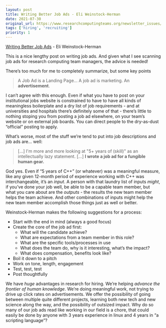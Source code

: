 ```yaml
---
layout: post
title: Writing Better Job Ads - Eli Weinstock-Herman
date: 2021-07-30
original_url: https://www.researchcomputingteams.org/newsletter_issues/0085
tags: ['hiring', 'recruiting']
priority: 1
---
```


<!-- markdownlint-disable MD033 -->
<!-- markdownlint-disable MD041 -->
<!-- markdownlint-disable MD049 -->

[Writing Better Job Ads](http://www.tiernok.com/posts/2021/writing-better-job-ads/) - Eli Weinstock-Herman

This is a nice lengthy post on writing job ads.  And given what I see scanning job ads for research computing team managers, the advice is needed!

There’s too much for me to completely summarize, but some key points

> A Job Ad is a Landing Page… A job ad is marketing.  An **advertisement**.

I can’t agree with this enough.  Even if what you have to post on your institutional jobs website is constrained to have to have all kinds of meaningless boilerplate and a dry list of job requirements - and at universities and hospitals there’s definitely some of that - there’s little to nothing stoping you from posting a job ad elsewhere, on your team’s website or on external job boards.  You can direct people to the dry-as-dust “official” posting to apply.

What’s worse, most of the stuff we’re tend to put into job descriptions and job ads are… well:

> […]  I'm more and more looking at "5+ years of (skill)" as an intellectually lazy statement. […]
> **I wrote a job ad for a fungible human gear.**

God yes.  Even if “5 years of C++” (or whatever) was a meaningful measure, like any given 12-month period of experience working with C++ was interchangeable, it’s an *input*.  A person with that laundry list of inputs *might*, if you’ve done your job well, be able to be a capable team member, but what you care about are the *outputs* - the results the new team member helps the team achieve.  And other combinations of inputs might help the new team member accomplish those things just as well or better.

Weinstock-Herman makes the following suggestions for a process:

- Start with the end in mind (always a good focus)
- Create the core of the job ad first:
    - What will the candidate achieve?
    - What are expectations from a team member in this role?
    - What are the specific tools/processes in use
    - What does the team do, why is it interesting, what’s the impact?
    - What does compensation, benefits look like?
- Boil it down to a pitch
- Work on tone, length, engagement
- Test, test, test
- Post thoughtfully

We have *huge* advantages in research for hiring.  We’re helping *advance the frontier of human knowledge*.  We’re doing meaningful work, not trying to drive up click rates on advertisements.  We offer the possibility of going between multiple quite different projects, learning both new tech and new science along the way, and the possibility of outsized impact.  Why do so many of our job ads read like working in our field is a chore, that could easily be done by anyone with 3 years experience in linux and 4 years in “a scripting language”?